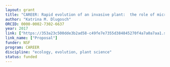 ```yaml
---
layout: grant
title: "CAREER: Rapid evolution of an invasive plant:  the role of microbial interactions"
author: "Katrina M. Dlugosch"
ORCID: 0000-0002-7302-6637
year: 2017
link: ["https://353a23c500dde3b2ad58-c49fe7e7355d384845270f4a7a0a7aa1.ssl.cf2.rackcdn.com/5762118d-2456-4129-9811-f236ddf5c925/Dlugosch_CAREER_2017_SummaryDescription.pdf"]
link_name: ["Proposal"]
funder: NSF
program: CAREER
discipline: "ecology, evolution, plant science"
status: funded
---
```

